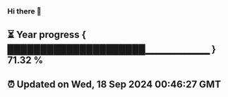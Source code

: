 ### Hi there 👋
⏳ Year progress { █████████████████████▁▁▁▁▁▁▁▁▁ } 71.32 %
---
⏰ Updated on Wed, 18 Sep 2024 00:46:27 GMT
---

